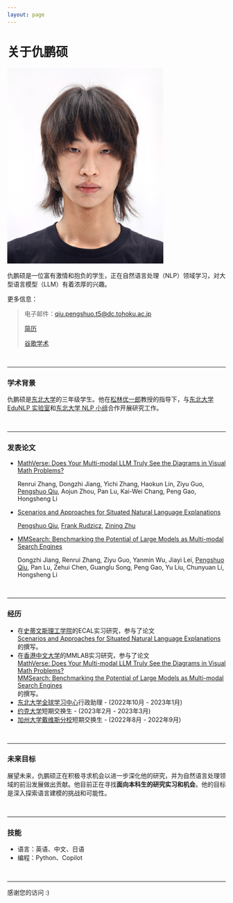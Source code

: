 ```yaml
---
layout: page
---
```


# 关于仇鹏硕

<img src="https://github.com/prnszz/prnszz.github.io/blob/main/images/qps.jpg?raw=true" class="floatpic" width="360" height="">

仇鹏硕是一位富有激情和抱负的学生，正在自然语言处理（NLP）领域学习，对大型语言模型（LLM）有着浓厚的兴趣。

更多信息：

> 电子邮件：qiu.pengshuo.t5@dc.tohoku.ac.jp
>
> [简历](https://prnszz.github.io/CV.pdf)
>
> [谷歌学术](https://scholar.google.fr/citations?hl=zh-CN&pli=1&user=g2JKUtEAAAAJ)

<br>

---

### **学术背景**

仇鹏硕是[东北大学](https://www.tohoku.ac.jp/en/)的三年级学生。他在[松林优一郎](https://www.nlp.ecei.tohoku.ac.jp/~y-matsu/)教授的指导下，与[东北大学 EduNLP 实验室](https://www.edunlp.sed.tohoku.ac.jp/#)和[东北大学 NLP 小组](https://www.nlp.ecei.tohoku.ac.jp)合作开展研究工作。

<br>

---

### 发表论文

- [MathVerse: Does Your Multi-modal LLM Truly See the Diagrams in Visual Math Problems?](https://mathverse-cuhk.github.io)

  Renrui Zhang, Dongzhi Jiang, Yichi Zhang, Haokun Lin, Ziyu Guo, [Pengshuo Qiu](), Aojun Zhou, Pan Lu, Kai-Wei Chang, Peng Gao, Hongsheng Li

- [Scenarios and Approaches for Situated Natural Language Explanations](https://arxiv.org/abs/2406.05035)

  [Pengshuo Qiu](), [Frank Rudzicz](https://web.cs.dal.ca/~rudzicz/), [Zining Zhu](https://ziningzhu.github.io/)

- [MMSearch: Benchmarking the Potential of Large Models as Multi-modal Search Engines](https://mmsearch.github.io/)

  Dongzhi Jiang, Renrui Zhang, Ziyu Guo, Yanmin Wu, Jiayi Lei, [Pengshuo Qiu](), Pan Lu, Zehui Chen, Guanglu Song, Peng Gao, Yu Liu, Chunyuan Li, Hongsheng Li

<br>

---

### **经历**

- 在[史蒂文斯理工学院](https://www.stevens.edu/info-for/why-stevens)的ECAL实习研究，参与了论文   
[Scenarios and Approaches for Situated Natural Language Explanations](https://arxiv.org/abs/2406.05035)  
的撰写。
- 在[香港中文大学](https://www.cuhk.edu.hk/)的MMLAB实习研究，参与了论文   
[MathVerse: Does Your Multi-modal LLM Truly See the Diagrams in Visual Math Problems?](https://mathverse-cuhk.github.io)   
[MMSearch: Benchmarking the Potential of Large Models as Multi-modal Search Engines](https://mmsearch.github.io/)  
的撰写。
- [东北大学全球学习中心](https://www.insc.tohoku.ac.jp/english/)行政助理 - (2022年10月 - 2023年1月)
- [约克大学](https://www.york.ac.uk)短期交换生 - (2023年2月 - 2023年3月)
- [加州大学戴维斯分校](https://www.ucdavis.edu)短期交换生 - (2022年8月 - 2022年9月)

<br>

---

### **未来目标**

展望未来，仇鹏硕正在积极寻求机会以进一步深化他的研究，并为自然语言处理领域的前沿发展做出贡献。他目前正在寻找**面向本科生的研究实习和机会**。他的目标是深入探索语言建模的挑战和可能性。

<br>

---

### **技能**

- 语言：英语、中文、日语
- 编程：Python、Copilot

<br>

---

感谢您的访问 :)